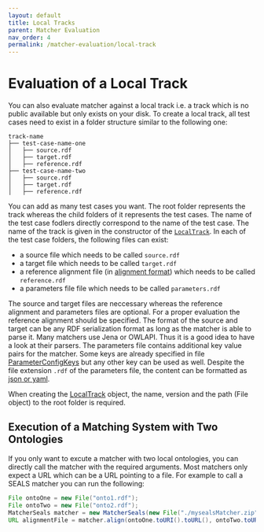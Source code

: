 ```yaml
---
layout: default
title: Local Tracks
parent: Matcher Evaluation
nav_order: 4
permalink: /matcher-evaluation/local-track
---
```


# Evaluation of a Local Track

You can also evaluate matcher against a local track i.e. a track which is no public available but only exists on your disk.
To create a local track, all test cases need to exist in a folder structure similar to the following one:

```
track-name
├── test-case-name-one
│   ├── source.rdf
│   ├── target.rdf
│   ├── reference.rdf
├── test-case-name-two
│   ├── source.rdf
│   ├── target.rdf
│   ├── reference.rdf 
```
You can add as many test cases you want.
The root folder represents the track whereas the child folders of it represents the test cases.
The name of the test case fodlers directly correspond to the name of the test case. The name of the track is given in the constructor of the [`LocalTrack`](https://github.com/dwslab/melt/blob/master/matching-data/src/main/java/de/uni_mannheim/informatik/dws/melt/matching_data/LocalTrack.java).
In each of the test case folders, the following files can exist:
- a source file which needs to be called `source.rdf`
- a target file which needs to be called `target.rdf`
- a reference alignment file (in [alignment format](https://moex.gitlabpages.inria.fr/alignapi/format.html)) which needs to be called `reference.rdf`
- a parameters file file which needs to be called `parameters.rdf`

The source and target files are neccessary whereas the reference alignment and parameters files are optional.
For a proper evaluation the reference alignment should be specified.
The format of the source and target can be any RDF serialization format as long as the matcher is able to parse it.
Many matchers use Jena or OWLAPI. Thus it is a good idea to have a look at their parsers.
The parameters file contains additional key value pairs for the matcher. Some keys are already specified in file [ParameterConfigKeys](https://github.com/dwslab/melt/blob/master/matching-base/src/main/java/de/uni_mannheim/informatik/dws/melt/matching_base/ParameterConfigKeys.java)
but any other key can be used as well. Despite the file extension `.rdf` of the parameters file, the content can be formatted as [json or yaml](https://github.com/dwslab/melt/blob/master/matching-base/src/main/java/de/uni_mannheim/informatik/dws/melt/matching_base/typetransformer/basetransformers/URL2PropertiesTransformer.java).

When creating the [LocalTrack](https://github.com/dwslab/melt/blob/master/matching-data/src/main/java/de/uni_mannheim/informatik/dws/melt/matching_data/LocalTrack.java)
object, the name, version and the path (File object) to the root folder is required.


## Execution of a Matching System with Two Ontologies

If you only want to excute a matcher with two local ontologies, you can directly call the matcher with the required arguments.
Most matchers only expect a URL which can be a URL pointing to a file.
For example to call a SEALS matcher you can run the following:

```java
File ontoOne = new File("onto1.rdf");
File ontoTwo = new File("onto2.rdf");        
MatcherSeals matcher = new MatcherSeals(new File("./mysealsMatcher.zip"));
URL alignmentFile = matcher.align(ontoOne.toURI().toURL(), ontoTwo.toURI().toURL());
```
